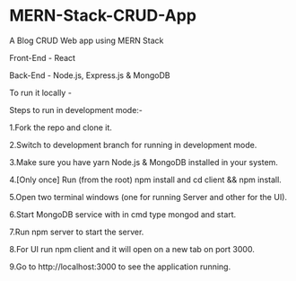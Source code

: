 # MERN-Stack-CRUD-App
A Blog CRUD Web app using MERN Stack

Front-End - React

Back-End - Node.js, Express.js & MongoDB

To run it locally -

Steps to run in development mode:-

1.Fork the repo and clone it.

2.Switch to development branch for running in development mode.

3.Make sure you have yarn Node.js & MongoDB installed in your system.

4.[Only once] Run (from the root) npm install and cd client && npm install.

5.Open two terminal windows (one for running Server and other for the UI).

6.Start MongoDB service with in cmd type mongod and start.

7.Run npm server to start the server.

8.For UI run npm client and it will open on a new tab on port 3000.

9.Go to http://localhost:3000 to see the application running.

